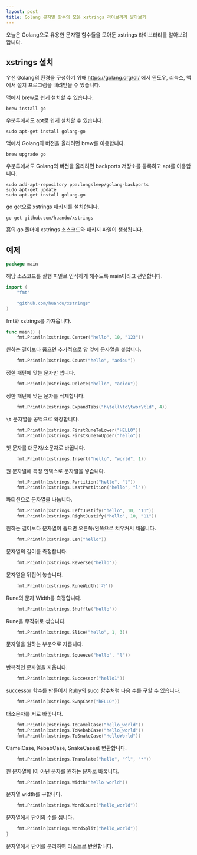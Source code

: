 ```yaml
---
layout: post
title: Golang 문자열 함수의 모음 xstrings 라이브러리 알아보기
---
```


오늘은 Golang으로 유용한 문자열 함수들을 모아둔 xstrings 라이브러리를 알아보려 합니다.

## xstrings 설치

우선 Golang의 환경을 구성하기 위해 https://golang.org/dl/ 에서 윈도우, 리눅스, 맥에서 설치 프로그램을 내려받을 수 있습니다.

맥에서 brew로 쉽게 설치할 수 있습니다.

```
brew install go
```

우분투에서도 apt로 쉽게 설치할 수 있습니다.

```
sudo apt-get install golang-go
```

맥에서 Golang의 버전을 올리려면 brew를 이용합니다.

```
brew upgrade go
```

우분투에서도 Golang의 버전을 올리려면 backports 저장소를 등록하고 apt를 이용합니다.

```
sudo add-apt-repository ppa:longsleep/golang-backports
sudo apt-get update
sudo apt-get install golang-go
```

go get으로 xstrings 패키지를 설치합니다.

```
go get github.com/huandu/xstrings
```

홈의 go 폴더에 xstrings 소스코드와 패키지 파일이 생성됩니다.

## 예제

```go
package main
```

해당 소스코드를 실행 파일로 인식하게 해주도록 main이라고 선언합니다.

```go
import (
	"fmt"

	"github.com/huandu/xstrings"
)
```

fmt와 xstrings를 가져옵니다.

```go
func main() {
	fmt.Println(xstrings.Center("hello", 10, "123"))
```

원하는 길이보다 좁으면 추가적으로 양 옆에 문자열을 붙입니다.

```go
	fmt.Println(xstrings.Count("hello", "aeiou"))
```

정한 패턴에 맞는 문자만 셉니다.

```go
	fmt.Println(xstrings.Delete("hello", "aeiou"))
```

정한 패턴에 맞는 문자를 삭제합니다.

```go
	fmt.Println(xstrings.ExpandTabs("h\tell\to\twor\tld", 4))
```

```\t``` 문자열을 공백으로 확장합니다.

```go
	fmt.Println(xstrings.FirstRuneToLower("HELLO"))
	fmt.Println(xstrings.FirstRuneToUpper("hello"))
```

첫 문자를 대문자/소문자로 바꿉니다.

```go
	fmt.Println(xstrings.Insert("hello", "world", 1))
```

원 문자열에 특정 인덱스로 문자열을 넣습니다.

```go
	fmt.Println(xstrings.Partition("hello", "l"))
	fmt.Println(xstrings.LastPartition("hello", "l"))
```

파티션으로 문자열을 나눕니다.

```go
	fmt.Println(xstrings.LeftJustify("hello", 10, "11"))
	fmt.Println(xstrings.RightJustify("hello", 10, "11"))
```

원하는 길이보다 문자열이 좁으면 오른쪽/왼쪽으로 치우쳐서 채웁니다.

```go
	fmt.Println(xstrings.Len("hello"))
```

문자열의 길이를 측정합니다.

```go
	fmt.Println(xstrings.Reverse("hello"))
```

문자열을 뒤집어 놓습니다.

```go
	fmt.Println(xstrings.RuneWidth('가'))
```

Rune의 문자 Width를 측정합니다.

```go
	fmt.Println(xstrings.Shuffle("hello"))
```

Rune을 무작위로 섞습니다.

```go
	fmt.Println(xstrings.Slice("hello", 1, 3))
```

문자열을 원하는 부분으로 자릅니다.

```go
	fmt.Println(xstrings.Squeeze("hello", "l"))
```

반복적인 문자열을 지웁니다.

```go
	fmt.Println(xstrings.Successor("hello1"))
```

successor 함수를 만들어서 Ruby의 succ 함수처럼 다음 수를 구할 수 있습니다.

```go
	fmt.Println(xstrings.SwapCase("hELLO"))
```

대소문자를 서로 바꿉니다.

```go
	fmt.Println(xstrings.ToCamelCase("hello_world"))
	fmt.Println(xstrings.ToKebabCase("hello_world"))
	fmt.Println(xstrings.ToSnakeCase("HelloWorld"))
```

CamelCase, KebabCase, SnakeCase로 변환합니다.

```go
	fmt.Println(xstrings.Translate("hello", "^l", "*"))
```

원 문자열에 l이 아닌 문자를 원하는 문자로 바꿉니다.

```go
	fmt.Println(xstrings.Width("hello world"))
```

문자열 width를 구합니다.

```go
	fmt.Println(xstrings.WordCount("hello_world"))
```

문자열에서 단어의 수를 셉니다.

```go
	fmt.Println(xstrings.WordSplit("hello_world"))
}
```

문자열에서 단어를 분리하여 리스트로 반환합니다.